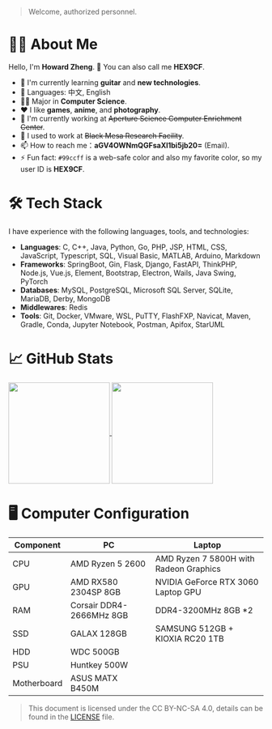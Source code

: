 > Welcome, authorized personnel.

# 👨‍💻 About Me

Hello, I'm **Howard Zheng**. 👋 You can also call me **HEX9CF**. 

- 🌱 I'm currently learning **guitar** and **new technologies**.
- 📝 Languages: 中文, English
- 🧑‍🎓 Major in **Computer Science**.
- ❤️ I like **games**, **anime**, and **photography**.
- 💼 I'm currently working at ~~Aperture Science Computer Enrichment Center~~.
- 🏢 I used to work at ~~Black Mesa Research Facility~~.
- 📫 How to reach me：**aGV4OWNmQGFsaXl1bi5jb20=** (Email).
- ⚡ Fun fact: `#99ccff` is a web-safe color and also my favorite color, so my user ID is **HEX9CF**.

# 🛠 Tech Stack

I have experience with the following languages, tools, and technologies:

- **Languages**: C, C++, Java, Python, Go, PHP, JSP, HTML, CSS, JavaScript, Typescript, SQL, Visual Basic, MATLAB, Arduino, Markdown
- **Frameworks**: SpringBoot, Gin, Flask, Django, FastAPI, ThinkPHP, Node.js, Vue.js, Element, Bootstrap, Electron, Wails, Java Swing, PyTorch
- **Databases**: MySQL, PostgreSQL, Microsoft SQL Server, SQLite, MariaDB, Derby, MongoDB
- **Middlewares**: Redis
- **Tools**: Git, Docker, VMware, WSL, PuTTY, FlashFXP, Navicat, Maven, Gradle, Conda, Jupyter Notebook, Postman, Apifox, StarUML

# 📈 GitHub Stats

<a href="#">
  <img height=200 align="center" src="https://github-readme-stats.vercel.app/api?username=HEX9CF&theme=dark&show_icons=true" />
</a>
<a href="#">
  <img height=200 align="center" src="https://github-readme-stats.vercel.app/api/top-langs/?username=HEX9CF&layout=compact&langs_count=12&theme=dark&card_width=320" />
</a>

# 🖥️ Computer Configuration

| Component   | PC                       | Laptop                                 |
|-------------|--------------------------|----------------------------------------|
| CPU         | AMD Ryzen 5 2600         | AMD Ryzen 7 5800H with Radeon Graphics |
| GPU         | AMD RX580 2304SP 8GB     | NVIDIA GeForce RTX 3060 Laptop GPU     |
| RAM         | Corsair DDR4-2666MHz 8GB | DDR4-3200MHz 8GB *2                    |
| SSD         | GALAX 128GB              | SAMSUNG 512GB + KIOXIA RC20 1TB        |
| HDD         | WDC 500GB                |                                        |
| PSU         | Huntkey 500W             |                                        |
| Motherboard | ASUS MATX B450M          |                                        |

> This document is licensed under the CC BY-NC-SA 4.0, details can be found in the [LICENSE](LICENSE) file.
